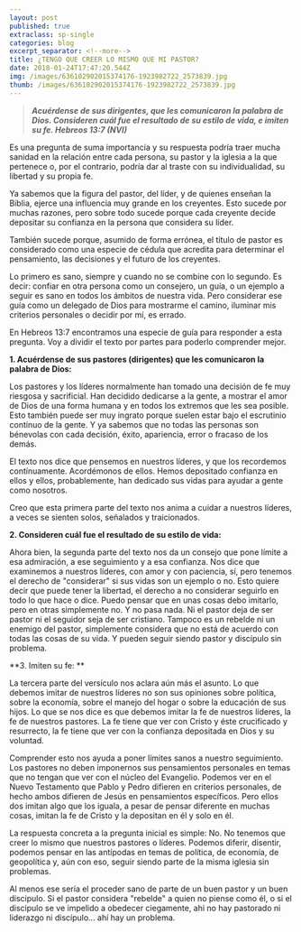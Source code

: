 ```yaml
---
layout: post
published: true
extraclass: sp-single
categories: blog
excerpt_separator: <!--more-->
title: ¿TENGO QUE CREER LO MISMO QUE MI PASTOR?
date: 2018-01-24T17:47:20.544Z
img: /images/636102902015374176-1923982722_2573839.jpg
thumb: /images/636102902015374176-1923982722_2573839.jpg
---
```

> **_Acuérdense de sus dirigentes, que les comunicaron la palabra de Dios. Consideren cuál fue el resultado de su estilo de vida, e imiten su fe. Hebreos 13:7 (NVI)_**

Es una pregunta de suma importancia y su respuesta podría traer mucha sanidad en la relación entre cada persona, su pastor y la iglesia a la que pertenece o, por el contrario, podría dar al traste con su individualidad, su libertad y su propia fe. <!--more-->

Ya sabemos que la figura del pastor, del líder, y de quienes enseñan la Biblia, ejerce una influencia muy grande en los creyentes. Esto sucede por muchas razones, pero sobre todo sucede porque cada creyente decide depositar su confianza en la persona que considera su líder. 

También sucede porque, asumido de forma errónea, el título de pastor es considerado como una especie de cédula que acredita para determinar el pensamiento, las decisiones y el futuro de los creyentes. 

Lo primero es sano, siempre y cuando no se combine con lo segundo. Es decir: confiar en otra persona como un consejero, un guía, o un ejemplo a seguir es sano en todos los ámbitos de nuestra vida. Pero considerar ese guía como un delegado de Dios para mostrarme el camino, iluminar mis criterios personales o decidir por mí, es errado. 

En Hebreos 13:7 encontramos una especie de guía para responder a esta pregunta.  Voy a dividir el texto por partes para poderlo comprender mejor. 

**1. Acuérdense de sus pastores (dirigentes) que les comunicaron la palabra de Dios:**

Los pastores y los líderes normalmente han tomado una decisión de fe muy riesgosa y sacrificial.  Han decidido dedicarse a la gente, a mostrar el amor de Dios de una forma humana y en todos los extremos que les sea posible. Esto también puede ser muy ingrato porque suelen estar bajo el escrutinio contínuo de la gente. Y ya sabemos que no todas las personas son bénevolas con cada decisión, éxito, apariencia, error o fracaso de los demás.  

El texto nos dice que pensemos en nuestros líderes, y que los recordemos contínuamente. Acordémonos de ellos. Hemos depositado confianza en ellos y ellos, probablemente, han dedicado sus vidas para ayudar a gente como nosotros.  

Creo que esta primera parte del texto nos anima a cuidar a nuestros líderes, a veces se sienten solos, señalados y traicionados. 

**2.  Consideren cuál fue el resultado de su estilo de vida:**

Ahora bien, la segunda parte del texto nos da un consejo que pone límite a esa admiración, a ese seguimiento y a esa confianza. Nos dice que examinemos a nuestros líderes, con amor y con paciencia, sí, pero tenemos el derecho de "considerar" si sus vidas son un ejemplo o no. Esto quiere decir que puede tener la libertad, el derecho a no considerar seguirlo en todo lo que hace o dice. Puedo pensar que en unas cosas debo imitarlo, pero en otras simplemente no. Y no pasa nada. Ni el pastor deja de ser pastor ni el seguidor seja de ser cristiano. Tampoco es un rebelde ni un enemigo del pastor, simplemente considera que no está de acuerdo con todas las cosas de su vida. Y pueden seguir siendo pastor y discípulo sin problema. 

**3. Imiten su fe: **

La tercera parte del versículo nos aclara aún más el asunto. Lo que debemos imitar de nuestros líderes no son sus opiniones sobre política, sobre la economía, sobre el manejo del hogar o sobre la educación de sus hijos. Lo que se nos dice es que debemos imitar la fe de nuestros líderes, la fe de nuestros pastores.  La fe tiene que ver con Cristo y éste crucificado y resurrecto, la fe tiene que ver con la confianza depositada en Dios y su voluntad.  

Comprender esto nos ayuda a poner límites sanos a nuestro seguimiento. Los pastores no deben imponernos sus pensamientos personales en temas que no tengan que ver con el núcleo del Evangelio. Podemos ver en el Nuevo Testamento que Pablo y Pedro difieren en criterios personales, de hecho ambos difieren de Jesús en pensamientos específicos.  Pero ellos dos imitan algo que los iguala, a pesar de pensar diferente en muchas cosas, imitan la fe de Cristo y la depositan en él y solo en él. 

La respuesta concreta a la pregunta inicial es simple: No.  No tenemos que creer lo mismo que nuestros pastores o líderes. Podemos diferir, disentir, podemos pensar en las antípodas en temas de política, de economía, de geopolítica y, aún con eso, seguir siendo parte de la misma iglesia sin problemas. 

Al menos ese sería el proceder sano de parte de un buen pastor y un buen discipulo. Si el pastor considera "rebelde" a quien no piense como él, o si el discipulo se ve impelido a obedecer ciegamente, ahi no hay pastorado ni liderazgo ni discípulo... ahí hay un problema.
